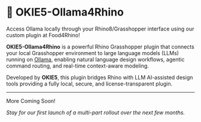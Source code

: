 # 🦙 OKIE5-Ollama4Rhino

Access Ollama locally through your Rhino8/Grasshopper interface using our custom plugin at Food4Rhino!

**OKIE5-Ollama4Rhino** is a powerful Rhino Grasshopper plugin that connects your local Grasshopper environment to large language models (LLMs) running on [Ollama](https://ollama.com), enabling natural language design workflows, agentic command routing, and real-time context-aware modeling.

Developed by **OKIE5**, this plugin bridges Rhino with LLM AI-assisted design tools providing a fully local, secure, and license-transparent plugin.

---

More Coming Soon!

*Stay for our first launch of a multi-part rollout over the next few months.* 
